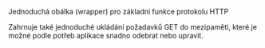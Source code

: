 ﻿Jednoduchá obálka (wrapper) pro základní funkce protokolu HTTP

Zahrnuje také jednoduché ukládání požadavků GET do mezipaměti, které je možné podle potřeb aplikace snadno odebrat nebo upravit.
